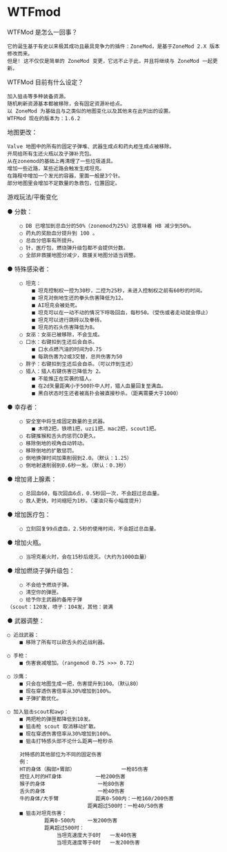 # WTFmod
WTFMod 是怎么一回事？

	它的诞生基于有史以来极其成功且最具竞争力的插件：ZoneMod，是基于ZoneMod 2.X 版本修改而来。
	但是! 这不仅仅是简单的 ZoneMod 变更，它远不止于此，并且将继续与 ZoneMod 一起更新。

WTFMod 目前有什么设定？

	加入狙击等多种装备资源。
	随机刷新资源基本都被移除，会有固定资源补给点。
	以 ZoneMod 为基础且与之类似的地图变化以及其他未在此列出的设置。
	WTFMod 现在的版本为：1.6.2


地图更改：

	Valve 地图中的所有的固定子弹堆、武器生成点和药丸柜生成点被移除。
	开局给所有生还火瓶以及子弹补充包。
	从在zonemod的基础上再清理了一些垃圾道具。
	增加一些近路，某些近路会触发生成坦克。
	在路程中增加一个发光的容器，里面一般是3个针。
	部分地图里会增加不定数量的急救包，位置固定。


游戏玩法/平衡变化

● 分数：

		○ DB 已增加到总血分的50%（zonemod为25%）这意味着 HB 减少到50%。
		○ 药丸的奖励血分提升到 100 。
		○ 总血分倍率有所提升。
		○ 针，医疗包，燃烧弹升级包都不会提供分数。
		○ 全部非救援地图分减少，救援关地图分适当调整。
● 特殊感染者：

		○ 坦克：
			■ 坦克控制权一控为30秒，二控为25秒，未进入控制权之前有60秒的时间。
			■ 坦克对倒地生还的拳头伤害降低为12。
			■ AI坦克会被处死。
			■ 坦克可以在一动不动的情况下呼吸回血，每秒50。（受伤或者走动就会停止）
			■ 坦克可以进行跳砖以及拳砖。
			■ 坦克的石头伤害降低为8。
		○ 女巫：女巫已被移除，不会生成。
		○ 口水：右键扣到生还后会自杀。
			■ 口水点燃汽油的时间为0.75
			■ 每跳伤害为2或3交替，总共伤害为50
		○ 胖子：右键扣到生还后会自杀。（可以炸到生还）
		○ 猎人：猎人右键伤害已降低为 2。
			■ 不能推正在突袭的猎人。
			■ 在2d矢量距离小于500扑中人时，猎人血量回复至满血。
			■ 黑白状态时生还者被高扑会被直接秒杀。（距离需要大于1000）

● 幸存者：

		○ 安全室中将生成固定数量的主武器。
			■ 木喷2把，铁喷1把，uzi1把，mac2把，scout1把。
		○ 右键推猴和舌头的惩罚CD更久。
		○ 移除倒地的视角自动转动。
		○ 移除倒地的扩散惩罚。
		○ 倒地换弹时间加乘削弱到2.0。（默认：1.25）
		○ 倒地射速削弱到0.6秒一发。（默认：0.3秒）
● 增加肾上腺素：

		○ 总回血60，每次回血6点，0.5秒回一次，不会超过总血量。
		○ 救人更快，时间缩短为1秒。（灌油只有小幅度提升）
● 增加医疗包：

		○ 立刻回复99点虚血，2.5秒的使用时间，不会超过总血量。
● 增加火瓶。

		○ 当坦克着火时，会在15秒后熄灭。（大约为1000血量）
● 增加燃烧子弹升级包：

		○ 不会给予燃烧子弹。
		○ 清空你的弹匣。
		○ 给予你主武器的备用子弹
	（scout：120发，喷子：104发，其他：装满

● 武器调整：
	
	○ 近战武器：
		■ 移除了所有可以砍舌头的近战利器。
	
	○ 手枪：
		■ 伤害衰减增加。（rangemod 0.75 >>> 0.72）
		
	○ 沙鹰：
		■ 只会在地图生成一把，伤害提升到100。（默认80）
		■ 现在穿透伤害倍率从30%增加到100%。
		■ 子弹扩散优化。
                           
	○ 加入狙击scout和awp：
		■ 两把枪的弹匣都降低到10发。
		■ 狙击枪 scout 取消移动扩散。
		■ 现在穿透伤害倍率从30%增加到100%。
		■ 狙击打特感头部不论什么距离一枪秒杀  
		
		对特感的其他部位为不同的固定伤害
		例：
		HT的身体（胸部+胃部）		       一枪85伤害
		控住人时的HT身体			一枪200伤害
		猴子的身体				  一枪80伤害
		舌头的身体				  一枪40伤害
		牛的身体/大手臂			距离0-500内：一枪160/200伤害
						      距离超过500时：一枪40/50伤害
		■ 狙击对坦克伤害：
				距离0-500内	一发200伤害
				距离超过500时：
					当坦克速度大于0时	一发40伤害
					当坦克速度等于0时	一发200伤害
